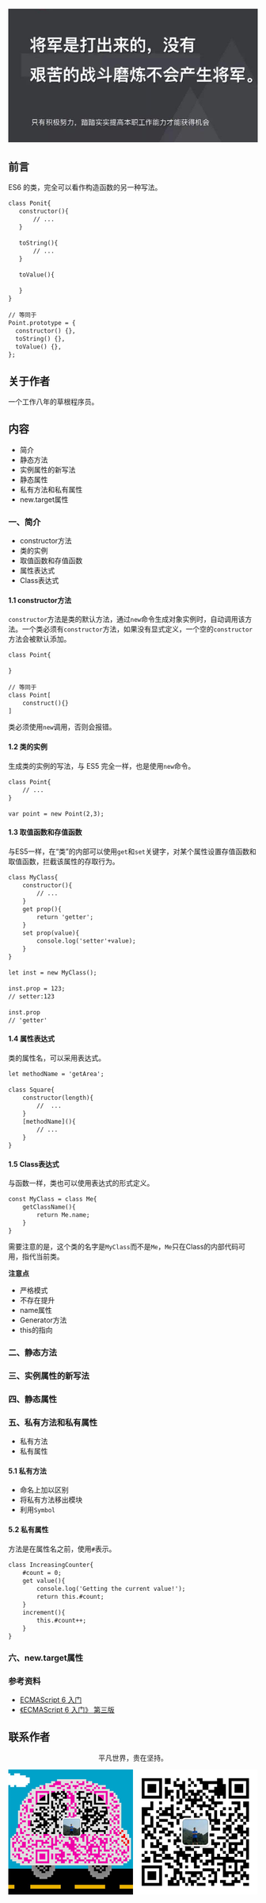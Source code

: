 ![image](../img/timg.jpg)
<br>

## 前言

ES6 的类，完全可以看作构造函数的另一种写法。

```
class Ponit{
   constructor(){
       // ...
   }

   toString(){
       // ...
   }

   toValue(){

   }
}

// 等同于
Point.prototype = {
  constructor() {},
  toString() {},
  toValue() {},
};
```

## 关于作者

一个工作八年的草根程序员。

## 内容

- 简介
- 静态方法
- 实例属性的新写法
- 静态属性
- 私有方法和私有属性
- new.target属性

### 一、简介

- constructor方法
- 类的实例
- 取值函数和存值函数
- 属性表达式
- Class表达式

#### 1.1 constructor方法

`constructor`方法是类的默认方法，通过`new`命令生成对象实例时，自动调用该方法。一个类必须有`constructor`方法，如果没有显式定义，一个空的`constructor`方法会被默认添加。

```
class Point{

}

// 等同于
class Point[
    construct(){}
]
```

类必须使用`new`调用，否则会报错。

#### 1.2 类的实例

生成类的实例的写法，与 ES5 完全一样，也是使用`new`命令。

```
class Point{
    // ...
}

var point = new Point(2,3);
```

#### 1.3 取值函数和存值函数

与ES5一样，在“类”的内部可以使用`get`和`set`关键字，对某个属性设置存值函数和取值函数，拦截该属性的存取行为。

```
class MyClass{
    constructor(){
        // ...
    }
    get prop(){
        return 'getter';
    }
    set prop(value){
        console.log('setter'+value);
    }
}

let inst = new MyClass();

inst.prop = 123;
// setter:123

inst.prop
// 'getter'
```

#### 1.4 属性表达式

类的属性名，可以采用表达式。

```
let methodName = 'getArea';

class Square{
    constructor(length){
        //  ...
    }
    [methodName](){
        // ...
    }
}
```

#### 1.5 Class表达式

与函数一样，类也可以使用表达式的形式定义。

```
const MyClass = class Me{
    getClassName(){
        return Me.name;
    }
}
```

需要注意的是，这个类的名字是`MyClass`而不是`Me`，`Me`只在Class的内部代码可用，指代当前类。

**注意点**

- 严格模式
- 不存在提升
- name属性
- Generator方法
- this的指向

### 二、静态方法

### 三、实例属性的新写法

### 四、静态属性

### 五、私有方法和私有属性

- 私有方法
- 私有属性

#### 5.1 私有方法

- 命名上加以区别
- 将私有方法移出模块
- 利用`Symbol`

#### 5.2 私有属性

方法是在属性名之前，使用`#`表示。

```
class IncreasingCounter{
    #count = 0;
    get value(){
        console.log('Getting the current value!');
        return this.#count;
    }
    increment(){
        this.#count++;
    }
}
```

### 六、new.target属性

### 参考资料

- [ECMAScript 6 入门](http://es6.ruanyifeng.com/#docs/class)
- [《ECMAScript 6 入门》 第三版](https://yjhenan.gitbooks.io/-ecmascript-6/content/docs/class.html)

## 联系作者

<div align="center">
    <p>
        平凡世界，贵在坚持。
    </p>
    <img src="../img/contact.png" />
</div>